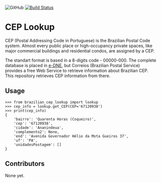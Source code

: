 ![GitHub](https://img.shields.io/github/license/igorccouto/cep_lookup)
[![Build Status](https://travis-ci.com/igorccouto/cep_lookup.svg?branch=main)](https://travis-ci.com/igorccouto/cep_lookup)

# CEP Lookup

CEP (Postal Addressing Code in Portuguese) is the Brazilian Postal Code system. Almost every public place or high-occupancy private spaces, like major commercial buildings and residential condos, are assigned by a CEP.

The standart format is based in a 8-digits code - 00000-000. The complete database is placed in [e-DNE](https://www.correios.com.br/english/correios-a-to-z/e-dne), but Correios (Brazilian Postal Service) provides a free Web Service to retrieve information about Brazilian CEP. This repository retrieves CEP information from there.



## Usage

```{python}
>>> from brazilian_cep_lookup import lookup
>>> cep_info = lookup.get_CEP(CEP='67120938')
>>> print(cep_info)
{
    'bairro': 'Quarenta Horas (Coqueiro)',
    'cep': '67120938',
    'cidade': 'Ananindeua',
    'complemento2': None,
    'end': 'Avenida Governador Hélio da Mota Gueiros 37',
    'uf': 'PA',
    'unidadesPostagem': []
}
```

## Contributors

None yet.

